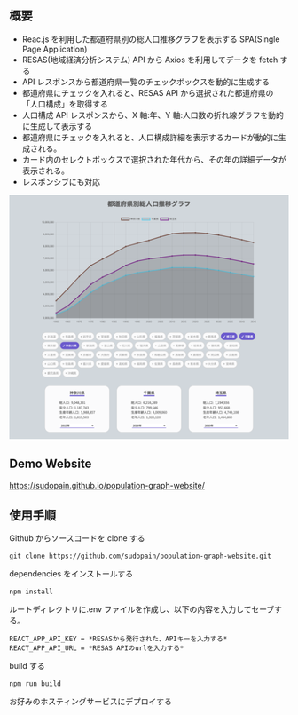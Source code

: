 ## 概要

- Reac.js を利用した都道府県別の総人口推移グラフを表示する SPA(Single Page Application)
- RESAS(地域経済分析システム) API から Axios を利用してデータを fetch する
- API レスポンスから都道府県一覧のチェックボックスを動的に生成する
- 都道府県にチェックを入れると、RESAS API から選択された都道府県の「人口構成」を取得する
- 人口構成 API レスポンスから、X 軸:年、Y 軸:人口数の折れ線グラフを動的に生成して表示する
- 都道府県にチェックを入れると、人口構成詳細を表示するカードが動的に生成される。
- カード内のセレクトボックスで選択された年代から、その年の詳細データが表示される。
- レスポンシブにも対応

![demo](./demo.png)

## Demo Website

https://sudopain.github.io/population-graph-website/

## 使用手順

Github からソースコードを clone する

```shell
git clone https://github.com/sudopain/population-graph-website.git
```

dependencies をインストールする

```shell
npm install
```

ルートディレクトリに.env ファイルを作成し、以下の内容を入力してセーブする。

```shell
REACT_APP_API_KEY = *RESASから発行された、APIキーを入力する*
REACT_APP_API_URL = *RESAS APIのurlを入力する*
```

build する

```shell
npm run build
```

お好みのホスティングサービスにデプロイする
